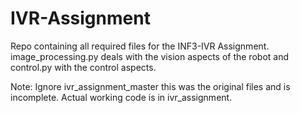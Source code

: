 # IVR-Assignment
Repo containing all required files for the INF3-IVR Assignment. image_processing.py deals with the vision aspects of the robot and control.py with the control aspects.

Note: Ignore ivr_assignment_master this was the original files and is incomplete. Actual working code is in ivr_assignment. 

